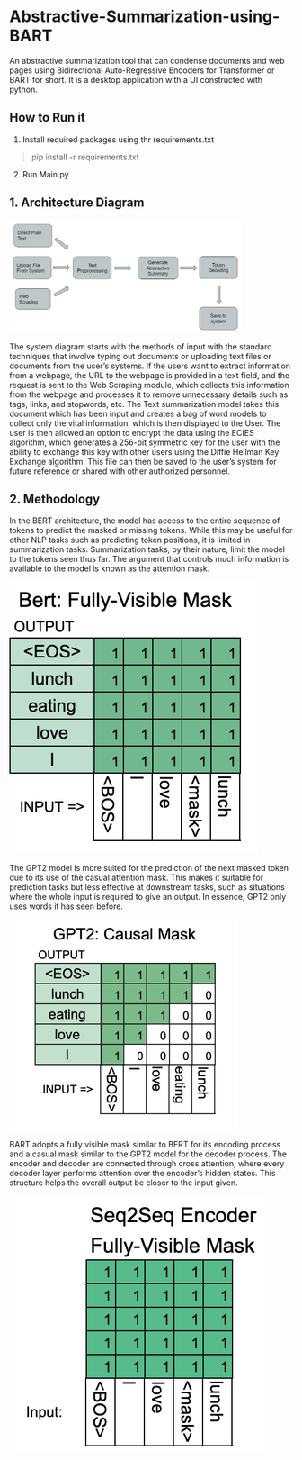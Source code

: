 # Abstractive-Summarization-using-BART
An abstractive summarization tool that can condense documents and web pages using Bidirectional Auto-Regressive Encoders for Transformer or BART for short. It is a desktop application with a UI constructed with python.

## How to Run it
  1. Install required packages using thr requirements.txt 
  > pip install -r requirements.txt
  2. Run Main.py


## 1. Architecture Diagram
<img src="https://github.com/Srinivas-Natarajan/Abstractive-Summarization-using-BART/blob/main/images/Architecture%20Diagram.png" alt="Architecture Diagram" height="200" style="float: center;" />

<p>
The system diagram starts with the methods of input with the standard techniques that involve typing out documents or uploading text files or documents from the user’s systems. If the users want to extract information from a webpage, the URL to the webpage is provided in a text field, and the request is sent to the Web Scraping module, which collects this information from the webpage and processes it to remove unnecessary details such as tags, links, and stopwords, etc. The Text summarization model takes this document which has been input and creates a bag of word models to collect only the vital information, which is then displayed to the User. The user is then allowed an option to encrypt the data using the ECIES algorithm, which generates a 256-bit symmetric key for the user with the ability to exchange this key with other users using the Diffie Hellman Key Exchange algorithm. This file can then be saved to the user’s system for future reference or shared with other authorized personnel.
</p>

## 2. Methodology

<p>
In the BERT architecture, the model has access to the entire sequence of tokens to predict the masked or missing tokens. While this may be useful for other NLP tasks such as predicting token positions, it is limited in summarization tasks. Summarization tasks, by their nature, limit the model to the tokens seen thus far. The argument that controls much information is available to the model is known as the attention mask.
</p>

![BERT Mask](https://github.com/Srinivas-Natarajan/Abstractive-Summarization-using-BART/blob/main/images/BERT%20Mask.png)

<p>
The GPT2 model is more suited for the prediction of the next masked token due to its use of the casual attention mask. This makes it suitable for prediction tasks but less effective at downstream tasks, such as situations where the whole input is required to give an output. In essence, GPT2 only uses words it has seen before.
</p>

![GPT2 Mask](https://github.com/Srinivas-Natarajan/Abstractive-Summarization-using-BART/blob/main/images/GPT2%20mask.png)

<p>
BART adopts a fully visible mask similar to BERT for its encoding process and a casual mask similar to the GPT2 model for the decoder process. The encoder and decoder are connected through cross attention, where every decoder layer performs attention over the encoder’s hidden states. This structure helps the overall output be closer to the input given.
</p>

![BART Encoder Mask](https://github.com/Srinivas-Natarajan/Abstractive-Summarization-using-BART/blob/main/images/BART%20Encoder.png)

